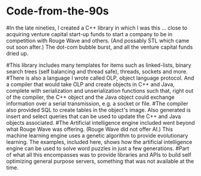 # Code-from-the-90s

#In the late nineties, I created a C++ library in which I was this ... close to acquiring venture capital start-up funds to start a company to be in competition with Rouge Wave and others.  (And possably STL which came out soon after.)  The dot-com bubble burst, and all the venture capital funds dried up.

#This library includes many templates for items such as linked-lists, binary search trees (self balancing and thread safe), threads, sockets and more.
#There is also a language I wrote called OLP, object language protocol.  And a compiler that would take OLP and create objects in C++ and Java, complete with serialization and unserialization functions such that, right out of the compiler, the C++ object and the Java object could exchange information over a serial transmission, e.g. a socket or file.  #The compiler also provided SQL to create tables in the object's image.  Also generated is insert and select queries that can be used to update the C++ and Java objects associated.
#The Artificial intelligence engine included went beyond what Rouge Wave was offering.  (Rouge Wave did not offer AI.)  This machine learning engine uses a genetic algorithm to provide evolutionary learning.  The examples, included here, shows how the artificial intelligence engine can be used to solve word puzzles in just a few generations.
#Part of what all this encompasses was to provide libraries and APIs to build self optimizing general purpose servers, something that was not available at the time.

